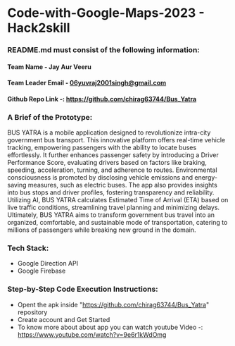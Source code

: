 # Code-with-Google-Maps-2023 - Hack2skill


### README.md must consist of the following information:

#### Team Name - Jay Aur Veeru
#### Team Leader Email - 06yuvraj2001singh@gmail.com
#### Github Repo Link -: https://github.com/chirag63744/Bus_Yatra
### A Brief of the Prototype:
BUS YATRA is a mobile application designed to revolutionize intra-city government bus transport. This innovative platform offers real-time vehicle tracking, empowering passengers with the ability to locate buses effortlessly. It further enhances passenger safety by introducing a Driver Performance Score, evaluating drivers based on factors like braking, speeding, acceleration, turning, and adherence to routes. Environmental consciousness is promoted by disclosing vehicle emissions and energy-saving measures, such as electric buses. The app also provides insights into bus stops and driver profiles, fostering transparency and reliability. Utilizing AI, BUS YATRA calculates Estimated Time of Arrival (ETA) based on live traffic conditions, streamlining travel planning and minimizing delays. Ultimately, BUS YATRA aims to transform government bus travel into an organized, comfortable, and sustainable mode of transportation, catering to millions of passengers while breaking new ground in the domain.

  
### Tech Stack: 
- Google Direction API
- Google Firebase
   
### Step-by-Step Code Execution Instructions:
- Opent the apk inside "https://github.com/chirag63744/Bus_Yatra"  repository
- Create account and Get Started
- To know more about about app you can watch youtube Video -: https://www.youtube.com/watch?v=9e6r1kWdOmg
  
